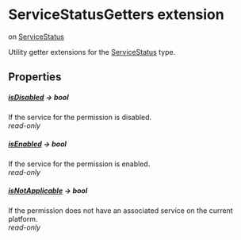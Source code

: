 


# ServiceStatusGetters extension
on [ServiceStatus](../zego_uikit_prebuilt_live_audio_room/ServiceStatus.md)










<p>Utility getter extensions for the <a href="../zego_uikit_prebuilt_live_audio_room/ServiceStatus.md">ServiceStatus</a> type.</p>




## Properties

##### [isDisabled](../zego_uikit_prebuilt_live_audio_room/ServiceStatusGetters/isDisabled.md) &#8594; bool



If the service for the permission is disabled.  
_<span class="feature">read-only</span>_



##### [isEnabled](../zego_uikit_prebuilt_live_audio_room/ServiceStatusGetters/isEnabled.md) &#8594; bool



If the service for the permission is enabled.  
_<span class="feature">read-only</span>_



##### [isNotApplicable](../zego_uikit_prebuilt_live_audio_room/ServiceStatusGetters/isNotApplicable.md) &#8594; bool



If the permission does not have an associated service on the current
platform.  
_<span class="feature">read-only</span>_



















